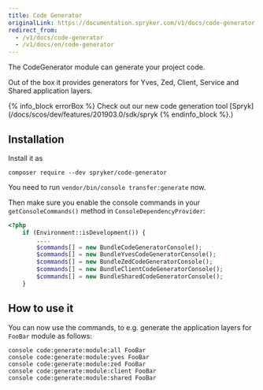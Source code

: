```yaml
---
title: Code Generator
originalLink: https://documentation.spryker.com/v1/docs/code-generator
redirect_from:
  - /v1/docs/code-generator
  - /v1/docs/en/code-generator
---
```


The CodeGenerator module can generate your project code.

Out of the box it provides generators for Yves, Zed, Client, Service and Shared application layers.

{% info_block errorBox %}
Check out our new code generation tool [Spryk](/docs/scos/dev/features/201903.0/sdk/spryk
{% endinfo_block %}.)


## Installation
Install it as

`composer require --dev spryker/code-generator`

You need to run `vendor/bin/console transfer:generate` now.

Then make sure you enable the console commands in your `getConsoleCommands()` method in `ConsoleDependencyProvider`:

```php
<?php
    if (Environment::isDevelopment()) {
        ....
        $commands[] = new BundleCodeGeneratorConsole();
        $commands[] = new BundleYvesCodeGeneratorConsole();
        $commands[] = new BundleZedCodeGeneratorConsole();
        $commands[] = new BundleClientCodeGeneratorConsole();
        $commands[] = new BundleSharedCodeGeneratorConsole();
    }
```

## How to use it
You can now use the commands, to e.g. generate the application layers for `FooBar` module as follows:

```
console code:generate:module:all FooBar
console code:generate:module:yves FooBar
console code:generate:module:zed FooBar
console code:generate:module:client FooBar
console code:generate:module:shared FooBar
```
